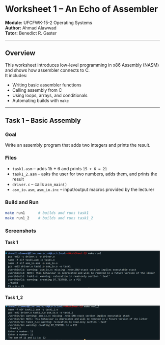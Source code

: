 # Worksheet 1 – An Echo of Assembler
**Module:** UFCFWK-15-2 Operating Systems  
**Author:** Ahmad Alawwad  
**Tutor:** Benedict R. Gaster  

---

## Overview
This worksheet introduces low-level programming in x86 Assembly (NASM) and shows how assembler connects to C.  
It includes:
- Writing basic assembler functions  
- Calling assembly from C  
- Using loops, arrays, and conditionals  
- Automating builds with `make`

---

## Task 1 – Basic Assembly

### Goal  
Write an assembly program that adds two integers and prints the result.

### Files  
- `task1.asm` – adds 15 + 6 and prints `15 + 6 = 21`  
- `task1_2.asm` – asks the user for two numbers, adds them, and prints the result  
- `driver.c` – calls `asm_main()`  
- `asm_io.asm`, `asm_io.inc` – input/output macros provided by the lecturer  

### Build and Run  
```bash
make run1      # builds and runs task1
make run1_2    # builds and runs task1_2
```
### Screenshots
#### Task 1
![Task 1 Output](screenshots/task1_output.png)
#### Task 1_2
![Task 1_2 Output](screenshots/task1_2_output.png)
